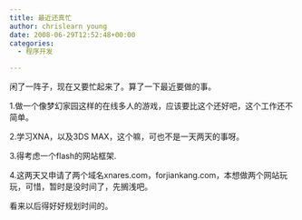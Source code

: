 ```yaml
---
title: 最近还真忙
author: chrislearn young
date: 2008-06-29T12:52:48+00:00
categories:
  - 程序开发

---
```

闲了一阵子，现在又要忙起来了。算了一下最近要做的事。

1.做一个像梦幻家园这样的在线多人的游戏，应该要比这个还好吧，这个工作还不简单。

2.学习XNA，以及3DS MAX，这个嘛，可也不是一天两天的事呀。

3.得考虑一个flash的网站框架.

4.这两天又申请了两个域名xnares.com，forjiankang.com，本想做两个网站玩玩，可惜，暂时是没时间了，先搁浅吧。

看来以后得好好规划时间的。